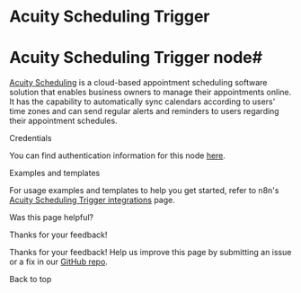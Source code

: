 # Acuity Scheduling Trigger

[ ](https://github.com/n8n-io/n8n-docs/edit/main/docs/integrations/builtin/trigger-nodes/n8n-nodes-base.acuityschedulingtrigger.md "Edit this page")

# Acuity Scheduling Trigger node#

[Acuity Scheduling](https://acuityscheduling.com/) is a cloud-based appointment scheduling software solution that enables business owners to manage their appointments online. It has the capability to automatically sync calendars according to users' time zones and can send regular alerts and reminders to users regarding their appointment schedules.

Credentials

You can find authentication information for this node [here](../../credentials/acuityscheduling/).

Examples and templates

For usage examples and templates to help you get started, refer to n8n's [Acuity Scheduling Trigger integrations](https://n8n.io/integrations/acuity-scheduling-trigger/) page.

Was this page helpful? 

Thanks for your feedback! 

Thanks for your feedback! Help us improve this page by submitting an issue or a fix in our [GitHub repo](https://github.com/n8n-io/n8n-docs). 

Back to top 
